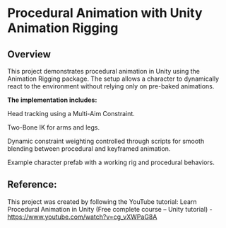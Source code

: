 # **Procedural Animation with Unity Animation Rigging**

## **Overview**

This project demonstrates procedural animation in Unity using the Animation Rigging package. The setup allows a character to dynamically react to the environment without relying only on pre-baked animations.

**The implementation includes:**

Head tracking using a Multi-Aim Constraint.

Two-Bone IK for arms and legs.

Dynamic constraint weighting controlled through scripts for smooth blending between procedural and keyframed animation.

Example character prefab with a working rig and procedural behaviors.

## **Reference:**

This project was created by following the YouTube tutorial:
Learn Procedural Animation in Unity (Free complete course – Unity tutorial) - https://www.youtube.com/watch?v=cg_vXWPaG8A
